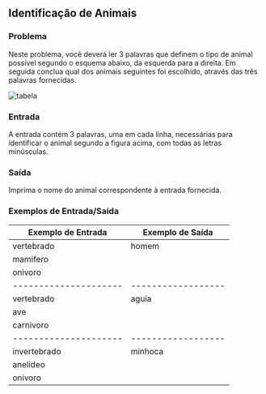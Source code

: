 ## Identificação de Animais

### Problema

Neste problema, você deverá ler 3 palavras que definem o tipo de animal possível segundo o esquema abaixo, da esquerda para a direita. Em seguida conclua qual dos animais seguintes foi escolhido, através das três palavras fornecidas.

![tabela](https://resources.beecrowd.com/gallery/images/problems/UOJ_1049_b.png)


### Entrada

A entrada contém 3 palavras, uma em cada linha, necessárias para identificar o animal segundo a figura acima, com todas as letras minúsculas.

### Saída

Imprima o nome do animal correspondente à entrada fornecida.

### Exemplos de Entrada/Saída

| Exemplo de Entrada  | Exemplo de Saída |
|---------------------|------------------|
| vertebrado          | homem            |
| mamifero            |                  |
| onivoro             |                  |
|---------------------|------------------|
| vertebrado          | aguia            |
| ave                 |                  |
| carnivoro           |                  |
|---------------------|------------------|
| invertebrado        | minhoca          |
| anelideo            |                  |
| onivoro             |                  |
